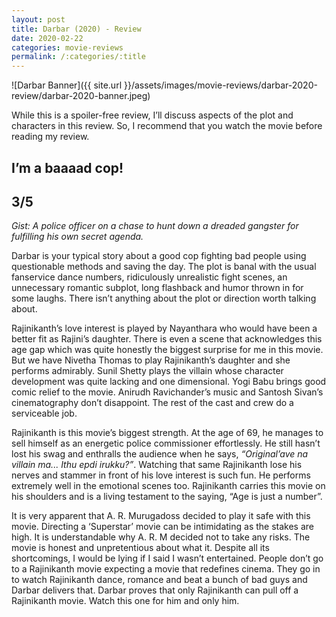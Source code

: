 ```yaml
---
layout: post
title: Darbar (2020) - Review
date: 2020-02-22
categories: movie-reviews
permalink: /:categories/:title
---
```


![Darbar Banner]({{ site.url }}/assets/images/movie-reviews/darbar-2020-review/darbar-2020-banner.jpeg)

While this is a spoiler-free review, I’ll discuss aspects of the plot and characters in this review. So, I recommend that you watch the movie before reading my review.

## I’m a baaaad cop!

## 3/5 

*Gist: A police officer on a chase to hunt down a dreaded gangster for fulfilling his own secret agenda.*

Darbar is your typical story about a good cop fighting bad people using questionable methods and saving the day. The plot is banal with the usual fanservice dance numbers, ridiculously unrealistic fight scenes, an unnecessary romantic subplot, long flashback and humor thrown in for some laughs. There isn’t anything about the plot or direction worth talking about. 

Rajinikanth’s love interest is played by Nayanthara who would have been a better fit as Rajini’s daughter. There is even a scene that acknowledges this age gap which was quite honestly the biggest surprise for me in this movie. But we have Nivetha Thomas to play Rajinikanth’s daughter and she performs admirably. Sunil Shetty plays the villain whose character development was quite lacking and one dimensional. Yogi Babu brings good comic relief to the movie. Anirudh Ravichander’s music and Santosh Sivan’s cinematography don’t disappoint. The rest of the cast and crew do a serviceable job. 

Rajinikanth is this movie’s biggest strength. At the age of 69, he manages to sell himself as an energetic police commissioner effortlessly. He still hasn’t lost his swag and enthralls the audience when he says, *“Original’ave na villain ma... Ithu epdi irukku?”*. Watching that same Rajinikanth lose his nerves and stammer in front of his love interest is such fun. He performs extremely well in the emotional scenes too. Rajinikanth carries this movie on his shoulders and is a living testament to the saying, “Age is just a number”. 

It is very apparent that A. R. Murugadoss decided to play it safe with this movie. Directing a ‘Superstar’ movie can be intimidating as the stakes are high. It is understandable why A. R. M decided not to take any risks. The movie is honest and unpretentious about what it. Despite all its shortcomings, I would be lying if I said I wasn’t entertained. People don’t go to a Rajinikanth movie expecting a movie that redefines cinema. They go in to watch Rajinikanth dance, romance and beat a bunch of bad guys and Darbar delivers that. Darbar proves that only Rajinikanth can pull off a Rajinikanth movie. Watch this one for him and only him. 
